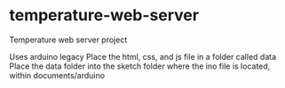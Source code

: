 # temperature-web-server
Temperature web server project

Uses arduino legacy
Place the html, css, and js file in a folder called data
Place the data folder into the sketch folder where the ino file is located, within documents/arduino
